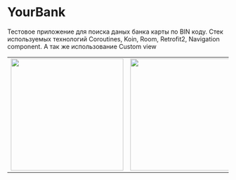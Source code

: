 # YourBank
Тестовое приложение для поиска даных банка карты по BIN коду. Стек используемых технологий Coroutines, Koin, Room, Retrofit2, Navigation component.
А так же использование Custom view

<table>
    <tr>
        <td>
            <img src=https://i.postimg.cc/NMDgLS4Z/XRecorder-Edited-03012023-134150.gif width="256"/>
        </td>
        <td>
            <img src=https://ic.wampi.ru/2023/01/03/XRecorder_Edited_03012023_135221.gif width="256"/>
        </td>                                                                                              
    </tr>
</table>        
